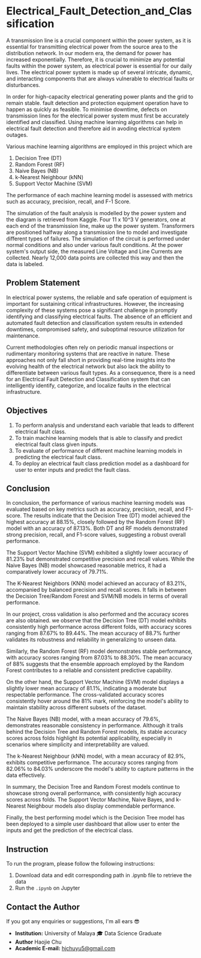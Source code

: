# Electrical_Fault_Detection_and_Classification

A transmission line is a crucial component within the power system, as it is essential for transmitting electrical power from the source area to the distribution network. In our modern era, the demand for power has increased exponentially. Therefore, it is crucial to minimize any potential faults within the power system, as electrical power is essential for our daily lives. The electrical power system is made up of several intricate, dynamic, and interacting components that are always vulnerable to electrical faults or disturbances.

In order for high-capacity electrical generating power plants and the grid to remain stable. fault detection and protection equipment operation have to happen as quickly as feasible. To minimise downtime, defects on transmission lines for the electrical power system must first be accurately identified and classified. Using machine learning algorithms can help in electrical fault detection and therefore aid in avoding electrical system outages.

Various machine learning algorithms are employed in this project which are

1. Decision Tree (DT)
2. Random Forest (RF)
3. Naive Bayes (NB)
4. k-Nearest Neighbour (kNN)
5. Support Vector Machine (SVM)

The performance of each machine learning model is assessed with metrics such as accuracy, precision, recall, and F-1 Score.

The simulation of the fault analysis is modelled by the power system and the diagram is retrieved from Kaggle. Four 11 x 10^3 V generators, one at each end of the transmission line, make up the power system. Transformers are positioned halfway along a transmission line to model and investigate different types of failures. The simulation of the circuit is performed under normal conditions and also under various fault conditions. At the power system's output side, the measured Line Voltage and Line Currents are collected. Nearly 12,000 data points are collected this way and then the data is labeled.

## Problem Statement

In electrical power systems, the reliable and safe operation of equipment is important for sustaining critical infrastructures. However, the increasing complexity of these systems pose a significant challenge in promptly identifying and classifying electrical faults. The absence of an efficient and automated fault detection and classification system results in extended downtimes, compromised safety, and suboptimal resource utilization for maintenance.

Current methodologies often rely on periodic manual inspections or rudimentary monitoring systems that are reactive in nature. These approaches not only fall short in providing real-time insights into the evolving health of the electrical network but also lack the ability to differentiate between various fault types. As a consequence, there is a need for an Electrical Fault Detection and Classification system that can intelligently identify, categorize, and localize faults in the electrical infrastructure.

## Objectives

1.   To perform analysis and understand each variable that leads to different electrical fault class.
2.   To train machine learning models that is able to classify and predict electrical fault class given inputs.
3.   To evaluate of performance of different machine learning models in predicting the electrical fault class.
4.   To deploy an electrical fault class prediction model as a dashboard for user to enter inputs and predict the fault class.

## Conclusion

In conclusion, the performance of various machine learning models was evaluated based on key metrics such as accuracy, precision, recall, and F1-score. The results indicate that the Decision Tree (DT) model achieved the highest accuracy at 88.15%, closely followed by the Random Forest (RF) model with an accuracy of 87.13%. Both DT and RF models demonstrated strong precision, recall, and F1-score values, suggesting a robust overall performance.

The Support Vector Machine (SVM) exhibited a slightly lower accuracy of 81.23% but demonstrated competitive precision and recall values. While the Naive Bayes (NB) model showcased reasonable metrics, it had a comparatively lower accuracy of 79.71%.

The K-Nearest Neighbors (KNN) model achieved an accuracy of 83.21%, accompanied by balanced precision and recall scores. It falls in between the Decision Tree/Random Forest and SVM/NB models in terms of overall performance.

In our project, cross validation is also performed and the accuracy scores are also obtained. we observe that the Decision Tree (DT) model exhibits consistently high performance across different folds, with accuracy scores ranging from 87.67% to 89.44%. The mean accuracy of 88.7% further validates its robustness and reliability in generalizing to unseen data.

Similarly, the Random Forest (RF) model demonstrates stable performance, with accuracy scores ranging from 87.03% to 88.30%. The mean accuracy of 88% suggests that the ensemble approach employed by the Random Forest contributes to a reliable and consistent predictive capability.

On the other hand, the Support Vector Machine (SVM) model displays a slightly lower mean accuracy of 81.1%, indicating a moderate but respectable performance. The cross-validated accuracy scores consistently hover around the 81% mark, reinforcing the model's ability to maintain stability across different subsets of the dataset.

The Naive Bayes (NB) model, with a mean accuracy of 79.6%, demonstrates reasonable consistency in performance. Although it trails behind the Decision Tree and Random Forest models, its stable accuracy scores across folds highlight its potential applicability, especially in scenarios where simplicity and interpretability are valued.

The k-Nearest Neighbour (kNN) model, with a mean accuracy of 82.9%, exhibits competitive performance. The accuracy scores ranging from 82.06% to 84.03% underscore the model's ability to capture patterns in the data effectively.

In summary, the Decision Tree and Random Forest models continue to showcase strong overall performance, with consistently high accuracy scores across folds. The Support Vector Machine, Naive Bayes, and k-Nearest Neighbour models also display commendable performance.

Finally, the best performing model which is the Decision Tree model has been deployed to a simple user dashboard that allow user to enter the inputs and get the prediction of the electrical class.

## Instruction  

To run the program, please follow the following instructions:

1. Download data and edit corresponding path in .ipynb file to retrieve the data
2. Run the `.ipynb` on Jupyter  


## Contact the Author  

If you got any enquiries or suggestions, I'm all ears :sunglasses:  

- **Institution:**  University of Malaya  :mortar_board: Data Science Graduate  
- **Author** Haojie Chu
- **Academic E-mail:** hjchuyu5@gmail.com
